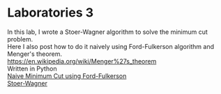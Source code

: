 # Laboratories 3
In this lab, I wrote a Stoer-Wagner algorithm to solve the minimum cut problem.  
Here I also post how to do it naively using Ford-Fulkerson algorithm and Menger's theorem.  
https://en.wikipedia.org/wiki/Menger%27s_theorem  
Written in Python  
<a href="https://github.com/LucasJezap/GraphAlgorithms/blob/efab5b48151d123f0c8c6e0e61d7d589dffad1ed/lab3/naiveMinimumCut.py#L1"> Naive Minimum Cut using Ford-Fulkerson  
<a href="https://github.com/LucasJezap/GraphAlgorithms/blob/efab5b48151d123f0c8c6e0e61d7d589dffad1ed/lab3/stoerWagner.py#L1"> Stoer-Wagner 

